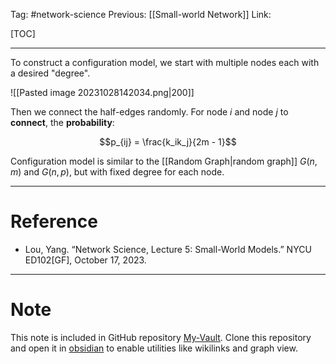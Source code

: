 Tag: #network-science 
Previous: [[Small-world Network]]
Link: 

[TOC]

---

To construct a configuration model, we start with multiple nodes each with a desired "degree".

![[Pasted image 20231028142034.png|200]]

Then we connect the half-edges randomly. For node $i$ and node $j$ to **connect**, the **probability**:

$$p_{ij} = \frac{k_ik_j}{2m - 1}$$

Configuration model is similar to the [[Random Graph|random graph]] $G(n, m)$ and $G(n, p)$, but with fixed degree for each node.

---

# Reference

- Lou, Yang. “Network Science, Lecture 5: Small-World Models.” NYCU ED102[GF], October 17, 2023.

---

# Note

This note is included in GitHub repository [My-Vault](https://github.com/LittleD3092/My-Vault.git). Clone this repository and open it in [obsidian](https://obsidian.md/) to enable utilities like wikilinks and graph view.